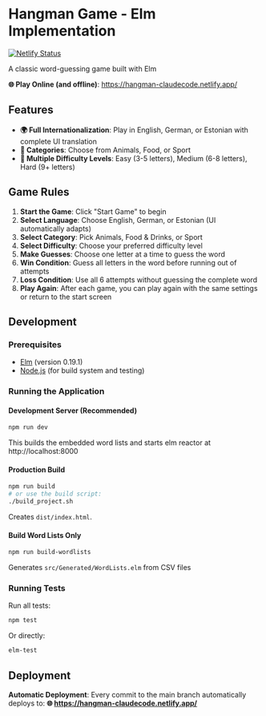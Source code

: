 # Hangman Game - Elm Implementation

[![Netlify Status](https://api.netlify.com/api/v1/badges/c7779d1b-b353-48bd-94ca-337c7c19fc92/deploy-status)](https://app.netlify.com/sites/hangman-claudecode/deploys)

A classic word-guessing game built with Elm 

**🌐 Play Online (and offline)**: https://hangman-claudecode.netlify.app/

## Features

- **🌍 Full Internationalization**: Play in English, German, or Estonian with complete UI translation
- **📂 Categories**: Choose from Animals, Food, or Sport
- **🎯 Multiple Difficulty Levels**: Easy (3-5 letters), Medium (6-8 letters), Hard (9+ letters)

## Game Rules

1. **Start the Game**: Click "Start Game" to begin
2. **Select Language**: Choose English, German, or Estonian (UI automatically adapts)
3. **Select Category**: Pick Animals, Food & Drinks, or Sport
4. **Select Difficulty**: Choose your preferred difficulty level
5. **Make Guesses**: Choose one letter at a time to guess the word
6. **Win Condition**: Guess all letters in the word before running out of attempts
7. **Loss Condition**: Use all 6 attempts without guessing the complete word
8. **Play Again**: After each game, you can play again with the same settings or return to the start screen

## Development

### Prerequisites

- [Elm](https://guide.elm-lang.org/install/elm.html) (version 0.19.1)
- [Node.js](https://nodejs.org/) (for build system and testing)

### Running the Application

#### Development Server (Recommended)
```bash
npm run dev
```
This builds the embedded word lists and starts elm reactor at http://localhost:8000

#### Production Build
```bash
npm run build
# or use the build script:
./build_project.sh
```
Creates `dist/index.html`.

#### Build Word Lists Only
```bash
npm run build-wordlists
```
Generates `src/Generated/WordLists.elm` from CSV files

### Running Tests

Run all tests:
```bash
npm test
```
Or directly:
```bash
elm-test
```

## Deployment

**Automatic Deployment**: Every commit to the main branch automatically deploys to:
**🌐 https://hangman-claudecode.netlify.app/**
